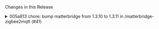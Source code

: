 Changes in this Release

<details><summary>005a813 chore: bump matterbridge from 1.3.10 to 1.3.11 in /matterbridge-zigbee2mqtt (#41)</summary>
chore: bump matterbridge from 1.3.10 to 1.3.11 in /matterbridge-zigbee2mqtt (#41)

Bumps [matterbridge](https://github.com/Luligu/matterbridge) from 1.3.10
to 1.3.11.
<details>
<summary>Release notes</summary>
<p><em>Sourced from <a
href="https://github.com/Luligu/matterbridge/releases">matterbridge's
releases</a>.</em></p>
<blockquote>
<h2>Release 1.3.11</h2>
<h2>[1.3.11] - 2024-07-08</h2>
<h3>Added</h3>
<ul>
<li>[device]: Added addRequiredClusterServers and
addOptionalClusterServers methods.</li>
<li>[frontend]: Added separated settings for the two logging systems
(Matterbridge and Matter.js).</li>
</ul>
<h3>Changed</h3>
<ul>
<li>[device]: Refactor contructor and loadInstance to accept
DeviceTypeDefinition | AtLeastOne<!-- raw HTML omitted -->.</li>
<li>[frontend]: Update to 1.2.0 (initial optimization for mobile)</li>
<li>[dependencies]: Update dependencies.</li>
</ul>
<!-- raw HTML omitted -->
</blockquote>
</details>
<details>
<summary>Changelog</summary>
<p><em>Sourced from <a
href="https://github.com/Luligu/matterbridge/blob/main/CHANGELOG.md">matterbridge's
changelog</a>.</em></p>
<blockquote>
<h2>[1.3.11] - 2024-07-08</h2>
<h3>Added</h3>
<ul>
<li>[device]: Added addRequiredClusterServers and
addOptionalClusterServers methods.</li>
<li>[frontend]: Added separated settings for the two logging systems
(Matterbridge and Matter.js).</li>
</ul>
<h3>Changed</h3>
<ul>
<li>[device]: Refactor contructor and loadInstance to accept
DeviceTypeDefinition | AtLeastOne<!-- raw HTML omitted -->.</li>
<li>[frontend]: Update to 1.2.0 (initial optimization for mobile)</li>
<li>[dependencies]: Update dependencies.</li>
</ul>
</blockquote>
</details>
<details>
<summary>Commits</summary>
<ul>
<li><a
href="https://github.com/Luligu/matterbridge/commit/20cb6332dfd39a005784bcb4872f20bc4c3ff8cd"><code>20cb633</code></a>
Merge pull request <a
href="https://redirect.github.com/Luligu/matterbridge/issues/80">#80</a>
from Luligu/dev</li>
<li><a
href="https://github.com/Luligu/matterbridge/commit/121796744ed5e304256eda6afe62d2e72602fe98"><code>1217967</code></a>
Release 1.3.11</li>
<li><a
href="https://github.com/Luligu/matterbridge/commit/1fd0a2ef3c71c903b005e91dee6c8cbba698c801"><code>1fd0a2e</code></a>
Release 1.3.11</li>
<li><a
href="https://github.com/Luligu/matterbridge/commit/e6f70d3fa3293ec8b5f3550f5fcd39d0eebd6641"><code>e6f70d3</code></a>
Release 1.3.11</li>
<li><a
href="https://github.com/Luligu/matterbridge/commit/7b052fd096cba880cb2a4932ad64a50a71fd35f6"><code>7b052fd</code></a>
Jest</li>
<li><a
href="https://github.com/Luligu/matterbridge/commit/a06862b9effefb38eeb884cafafd067a8794aeda"><code>a06862b</code></a>
Release 1.3.11</li>
<li><a
href="https://github.com/Luligu/matterbridge/commit/a7231afe332a73ecb691f016e002b928909062b8"><code>a7231af</code></a>
Update dependencies.</li>
<li><a
href="https://github.com/Luligu/matterbridge/commit/d9ae514c29143951cf19a07a07d3e236f671adb1"><code>d9ae514</code></a>
Jest</li>
<li><a
href="https://github.com/Luligu/matterbridge/commit/f9ee753ba0f46acf4e77a2699e42007c240649fd"><code>f9ee753</code></a>
Jest</li>
<li><a
href="https://github.com/Luligu/matterbridge/commit/31f335a4318471363241d78fe4e3702e50b907be"><code>31f335a</code></a>
Jest</li>
<li>Additional commits viewable in <a
href="https://github.com/Luligu/matterbridge/compare/1.3.10...1.3.11">compare
view</a></li>
</ul>
</details>
<br />


[![Dependabot compatibility
score](https://dependabot-badges.githubapp.com/badges/compatibility_score?dependency-name=matterbridge&package-manager=npm_and_yarn&previous-version=1.3.10&new-version=1.3.11)](https://docs.github.com/en/github/managing-security-vulnerabilities/about-dependabot-security-updates#about-compatibility-scores)

Dependabot will resolve any conflicts with this PR as long as you don't
alter it yourself. You can also trigger a rebase manually by commenting
`@dependabot rebase`.

[//]: # (dependabot-automerge-start)
[//]: # (dependabot-automerge-end)

---

<details>
<summary>Dependabot commands and options</summary>
<br />

You can trigger Dependabot actions by commenting on this PR:
- `@dependabot rebase` will rebase this PR
- `@dependabot recreate` will recreate this PR, overwriting any edits
that have been made to it
- `@dependabot merge` will merge this PR after your CI passes on it
- `@dependabot squash and merge` will squash and merge this PR after
your CI passes on it
- `@dependabot cancel merge` will cancel a previously requested merge
and block automerging
- `@dependabot reopen` will reopen this PR if it is closed
- `@dependabot close` will close this PR and stop Dependabot recreating
it. You can achieve the same result by closing it manually
- `@dependabot show <dependency name> ignore conditions` will show all
of the ignore conditions of the specified dependency
- `@dependabot ignore this major version` will close this PR and stop
Dependabot creating any more for this major version (unless you reopen
the PR or upgrade to it yourself)
- `@dependabot ignore this minor version` will close this PR and stop
Dependabot creating any more for this minor version (unless you reopen
the PR or upgrade to it yourself)
- `@dependabot ignore this dependency` will close this PR and stop
Dependabot creating any more for this dependency (unless you reopen the
PR or upgrade to it yourself)


</details>

Signed-off-by: dependabot[bot] <support@github.com>
Co-authored-by: dependabot[bot] <49699333+dependabot[bot]@users.noreply.github.com></details>